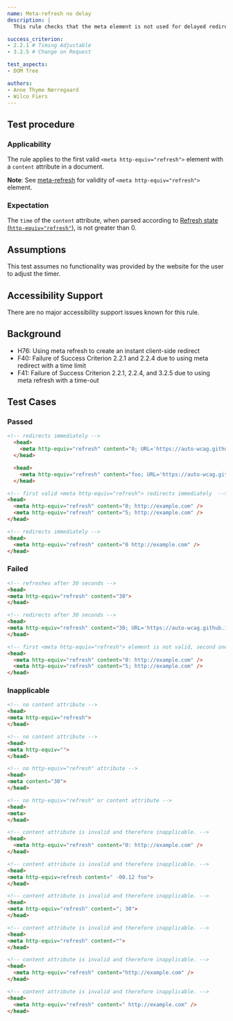 ```yaml
---
name: Meta-refresh no delay
description: |
  This rule checks that the meta element is not used for delayed redirecting or refreshing.

success_criterion:
- 2.2.1 # Timing Adjustable
- 3.2.5 # Change on Request

test_aspects:
- DOM Tree

authors:
- Anne Thyme Nørregaard
- Wilco Fiers
---
```


## Test procedure

### Applicability

The rule applies to the first valid `<meta http-equiv="refresh">` element with a `content` attribute in a document.

**Note**: See [meta-refresh](https://www.w3.org/TR/html/document-metadata.html#statedef-http-equiv-refresh) for validity of `<meta http-equiv="refresh">` element.

### Expectation

The `time` of the `content` attribute, when parsed according to [Refresh state (`http-equiv="refresh"`)](https://www.w3.org/TR/html/document-metadata.html#statedef-http-equiv-refresh), is not greater than 0.

## Assumptions  

This test assumes no functionality was provided by the website for the user to adjust the timer. 

## Accessibility Support 

There are no major accessibility support issues known for this rule.

 ## Background  

- H76: Using meta refresh to create an instant client-side redirect
- F40: Failure of Success Criterion 2.2.1 and 2.2.4 due to using meta redirect with a time limit
- F41: Failure of Success Criterion 2.2.1, 2.2.4, and 3.2.5 due to using meta refresh with a time-out

## Test Cases

### Passed

```html
<!-- redirects immediately -->
  <head>           
    <meta http-equiv="refresh" content="0; URL='https://auto-wcag.github.io/auto-wcag/'" />    
  </head>  
```

```html
  <head>           
    <meta http-equiv="refresh" content="foo; URL='https://auto-wcag.github.io/auto-wcag/'" />    
  </head>
```

```html
<!-- first valid <meta http-equiv="refresh"> redirects immediately  -->
<head>
  <meta http-equiv="refresh" content="0; http://example.com" />
  <meta http-equiv="refresh" content="5; http://example.com" />
</head>
```

```html
<!-- redirects immediately -->
<head>
  <meta http-equiv="refresh" content="0 http://example.com" />
</head>
```

### Failed

```html
<!-- refreshes after 30 seconds -->
<head>
<meta http-equiv="refresh" content="30">
</head>
```

```html
<!-- redirects after 30 seconds -->
<head>
<meta http-equiv="refresh" content="30; URL='https://auto-wcag.github.io/auto-wcag/'">
</head>
```

```html
<!-- first <meta http-equiv="refresh"> element is not valid, second one redirects after 5 seconds -->
<head>
  <meta http-equiv="refresh" content="0: http://example.com" />
  <meta http-equiv="refresh" content="5; http://example.com" />
</head>
```

### Inapplicable
```html
<!-- no content attribute -->
<head>
<meta http-equiv="refresh">
</head>
```

```html
<!-- no content attribute -->
<head>
<meta http-equiv="">
</head>
```

```html
<!-- no http-equiv="refresh" attribute -->
<head>
<meta content="30">
</head>
```

```html
<!-- no http-equiv="refresh" or content attribute -->
<head>
<meta>
</head>
```

```html
<!-- content attribute is invalid and therefore inapplicable. -->
<head>
  <meta http-equiv="refresh" content="0: http://example.com" />
</head>
```

```html
<!-- content attribute is invalid and therefore inapplicable. -->
<head>
<meta http-equiv=refresh content=" -00.12 foo">
</head>
```

```html
<!-- content attribute is invalid and therefore inapplicable. -->
<head>
<meta http-equiv="refresh" content="; 30">
</head>
```

```html
<!-- content attribute is invalid and therefore inapplicable. -->
<head>
<meta http-equiv="refresh" content="">
</head>
```

```html
<!-- content attribute is invalid and therefore inapplicable. -->
<head>
  <meta http-equiv="refresh" content="http://example.com" />
</head>
```

```html
<!-- content attribute is invalid and therefore inapplicable. -->
<head>
  <meta http-equiv="refresh" content=" http://example.com" />
</head>
```
